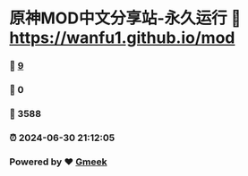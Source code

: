 # 原神MOD中文分享站-永久运行 :link: https://wanfu1.github.io/mod 
### :page_facing_up: [9](https://wanfu1.github.io/mod/tag.html) 
### :speech_balloon: 0 
### :hibiscus: 3588 
### :alarm_clock: 2024-06-30 21:12:05 
### Powered by :heart: [Gmeek](https://github.com/Meekdai/Gmeek)
